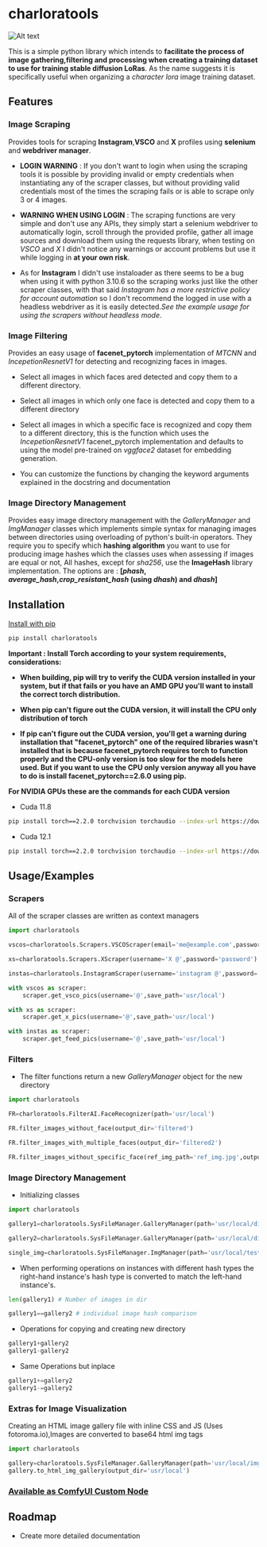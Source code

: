 # charloratools 

![Alt text](https://res.cloudinary.com/ducarqe1h/image/upload/v1726127296/clt_banner_w5hpan.png)

This is a simple python library which intends to **facilitate the process of image gathering,filtering and processing when creating a training dataset to use for training stable diffusion LoRas**. As the name suggests it is specifically useful when organizing a *character lora* image training dataset.






## Features

### Image Scraping

Provides tools for scraping **Instagram**,**VSCO** and **X** profiles using **selenium** and **webdriver manager**.

- **LOGIN WARNING** : If you don't want to login when using the scraping tools it is possible by providing invalid or empty credentials when instantiating any of the scraper classes, but without providing valid credentials most of the times the scraping fails or is able to scrape only 3 or 4 images.


- **WARNING WHEN USING LOGIN** : The scraping functions are very simple and don't use any APIs, they simply start a selenium webdriver to automatically login, scroll through the provided profile, gather all image sources and download them using the requests library, when testing on *VSCO* and *X* I didn't notice any warnings or account problems but use it while logging in **at your own risk**.

- As for **Instagram** I didn't use instaloader as there seems to be a bug when using it with python 3.10.6 so the scraping works just like the other scraper classes, with that said *Instagram has a more restrictive policy for account automation* so I don't recommend the logged in use with a headless webdriver as it is easily detected.*See the example usage for using the scrapers without headless mode*.

### Image Filtering

Provides an easy usage of **facenet_pytorch** implementation of *MTCNN* and *IncepetionResnetV1* for detecting and recognizing faces in images.

- Select all images in which faces ared detected and copy them to a different directory.

- Select all images in which only one face is detected and copy them to a different directory

- Select all images in which a specific face is recognized and copy them to a different directory, this is the function which uses the *IncepetionResnetV1* facenet_pytorch implementation and defaults to using the model pre-trained on *vggface2* dataset for embedding generation.

- You can customize the functions by changing the keyword arguments explained in the docstring and documentation

### Image Directory Management

Provides easy image directory management with the *GalleryManager* and *ImgManager* classes which implements simple syntax for managing images between directories using overloading of python's built-in operators. They require you to specify which **hashing algorithm** you want to use for producing image hashes which the classes uses when assessing if images are equal or not, All hashes, except for *sha256*, use the **ImageHash** library implementation. The options are : **[*phash*, *average_hash*,*crop_resistant_hash* (using *dhash*) and *dhash*]**

## Installation

[Install with pip](https://pypi.org/project/charloratools/)

```bash
pip install charloratools
```

**Important : Install Torch according to your system requirements, considerations:**

- **When building, pip will try to verify the CUDA version installed in your system, but if that fails or you have an AMD GPU you'll want to install the correct torch distribution.**

- **When pip can't figure out the CUDA version, it will install the CPU only distribution of torch**

- **If pip can't figure out the CUDA version, you'll get a warning during installation that "facenet_pytorch" one of the required libraries wasn't installed that is because facenet_pytorch requires torch to function properly and the CPU-only version is too slow for the models here used. But if you want to use the CPU only version anyway all you have to do is install facenet_pytorch==2.6.0 using pip.**


**For NVIDIA GPUs these are the commands for each CUDA version**

- Cuda 11.8
```bash
pip install torch==2.2.0 torchvision torchaudio --index-url https://download.pytorch.org/whl/cu118
```
- Cuda 12.1
```bash
pip install torch==2.2.0 torchvision torchaudio --index-url https://download.pytorch.org/whl/cu121
```

## Usage/Examples

### Scrapers
All of the scraper classes are written as context managers

```python
import charloratools

vscos=charloratools.Scrapers.VSCOScraper(email='me@example.com',password='password')

xs=charloratools.Scrapers.XScraper(username='X @',password='password')

instas=charloratools.InstagramScraper(username='instagram @',password='password')

with vscos as scraper:
    scraper.get_vsco_pics(username='@',save_path='usr/local')

with xs as scraper:
    scraper.get_x_pics(username='@',save_path='usr/local')

with instas as scraper:
    scraper.get_feed_pics(username='@',save_path='usr/local')

```

### Filters

- The filter functions return a new *GalleryManager* object for the new directory
```python
import charloratools

FR=charloratools.FilterAI.FaceRecognizer(path='usr/local')

FR.filter_images_without_face(output_dir='filtered')

FR.filter_images_with_multiple_faces(output_dir='filtered2')

FR.filter_images_without_specific_face(ref_img_path='ref_img.jpg',output_dir='filtered3')

```


### Image Directory Management

- Initializing classes

```python
import charloratools

gallery1=charloratools.SysFileManager.GalleryManager(path='usr/local/dir1',hashtype='sha256')

gallery2=charloratools.SysFileManager.GalleryManager(path='usr/local/dir2',hashtype='phash')

single_img=charloratools.SysFileManager.ImgManager(path='usr/local/test.jpg',hashtype='sha256')
```
- When performing operations on instances with different hash types the right-hand instance's hash type is converted to match the left-hand instance's.
```python
len(gallery1) # Number of images in dir

gallery1==gallery2 # individual image hash comparison
```
- Operations for copying and creating new directory
```python
gallery1+gallery2
gallery1-gallery2
```
- Same Operations but inplace

```python
gallery1+=gallery2
gallery1-=gallery2

```
### Extras for Image Visualization

Creating an HTML image gallery file with inline CSS and JS (Uses fotoroma.io),Images are converted to base64 html img tags

```python
import charloratools

gallery=charloratools.SysFileManager.GalleryManager(path='usr/local/imgdir')
gallery.to_html_img_gallery(output_dir='usr/local')
```

### [Available as ComfyUI Custom Node](https://github.com/svdC1/comfy-ui-lora-dataset-tools)



## Roadmap

- Create more detailed documentation
